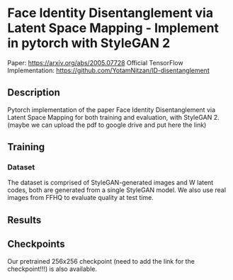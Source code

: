 # Face Identity Disentanglement via Latent Space Mapping - Implement in pytorch with StyleGAN 2

Paper: https://arxiv.org/abs/2005.07728
Official TensorFlow Implementation: https://github.com/YotamNitzan/ID-disentanglement

## Description
Pytorch implementation of the paper Face Identity Disentanglement via Latent Space Mapping for both training and evaluation, with StyleGAN 2.
(maybe we can upload the pdf to google drive and put here the link)
## Training

### Dataset
The dataset is comprised of StyleGAN-generated images and W latent codes, both are generated from a single StyleGAN model.
We also use real images from FFHQ to evaluate quality at test time.
## Results

## Checkpoints
Our pretrained 256x256 checkpoint (need to add the link for the checkpoint!!!) is also available.
